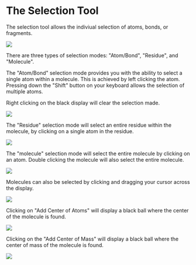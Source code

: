 ---
---
# The Selection Tool

The selection tool allows the indiviual selection of atoms, bonds, or fragments.

![][1]

[1]: images/5-selection-tool/fc2cc0bf-ef17-49c4-9e48-44e5f9c971bc.png

There are three types of selection modes: "Atom/Bond", "Residue", and "Molecule".

The "Atom/Bond" selection mode provides you with the ability to select a single atom within a molecule. This is achieved by left clicking the atom. Pressing down the "Shift" button on your keyboard allows the selection of multiple atoms.

Right clicking on the black display will clear the selection made.

![][2]

[2]: images/5-selection-tool/ef00012d-e09d-400d-b1e7-387b9e0d59ee.png

The "Residue" selection mode will select an entire residue within the molecule, by clicking on a single atom in the residue.

![][3]

[3]: images/5-selection-tool/3b084771-e8cb-497f-86cf-595a38516ad6.png

The "molecule" selection mode will select the entire molecule by clicking on an atom. Double clicking the molecule will also select the entire molecule.

![][4]

[4]: images/5-selection-tool/3319fb45-a4fd-4648-a2e0-11c0f3e51d72.png

Molecules can also be selected by clicking and dragging your cursor across the display.

![][5]

[5]: images/5-selection-tool/3552dc0d-842c-45ac-895f-470df38a100f.png

Clicking on "Add Center of Atoms" will display a black ball where the center of the molecule is found.

![][6]

[6]: images/5-selection-tool/97584b85-bc1c-4ae0-8666-6db7fe255fc7.png

Clicking on the "Add Center of Mass" will display a black ball where the center of mass of the molecule is found.

![][7]

[7]: images/5-selection-tool/88dce68b-0801-44fe-bf0a-711fe4d79717.png